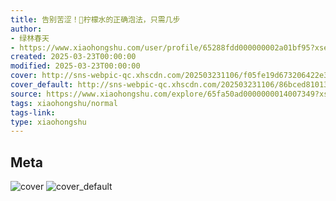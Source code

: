 ```yaml
---
title: 告别苦涩！🍹柠檬水的正确泡法，只需几步
author:
- 绿林春天
- https://www.xiaohongshu.com/user/profile/65288fdd000000002a01bf95?xsec_token=undefined
created: 2025-03-23T00:00:00
modified: 2025-03-23T00:00:00
cover: http://sns-webpic-qc.xhscdn.com/202503231106/f05fe19d673206422e3e337027c23939/1040g008310i4iv8b6m005p98hveqjfsl1ufs390!nc_n_webp_prv_1
cover_default: http://sns-webpic-qc.xhscdn.com/202503231106/86bced810133810541a828fdd3612cf1/1040g008310i4iv8b6m005p98hveqjfsl1ufs390!nc_n_webp_mw_1
source: https://www.xiaohongshu.com/explore/65fa50ad0000000014007349?xsec_token=ABXBTg7dxrvzqJi5ZSEeCzBwMtm-BSnnZ-OZ7w8rzzgik=
tags: xiaohongshu/normal
tags-link:
type: xiaohongshu
---
```


## Meta

![cover](http://sns-webpic-qc.xhscdn.com/202503231106/f05fe19d673206422e3e337027c23939/1040g008310i4iv8b6m005p98hveqjfsl1ufs390!nc_n_webp_prv_1)
![cover_default](http://sns-webpic-qc.xhscdn.com/202503231106/86bced810133810541a828fdd3612cf1/1040g008310i4iv8b6m005p98hveqjfsl1ufs390!nc_n_webp_mw_1)
